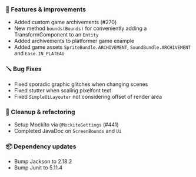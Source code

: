 ### 🚀 Features & improvements

- Added custom game archivements (#270)
- New method `bounds(Bounds)` for conveniently adding a TransformComponent to an `Entity`
- Added archivements to platformer game example
- Added game assets `SpriteBundle.ARCHIVEMENT`, `SoundBundle.ARCHIVEMENT` and `Ease.IN_PLATEAU`

### 🪛 Bug Fixes

- Fixed sporadic graphic glitches when changing scenes
- Fixed stutter when scaling pixelfont text
- Fixed `SimpleUiLayouter` not considering offset of render area

### 🧽 Cleanup & refactoring

- Setup Mockito via `@MockitoSettings` (#441)
- Completed JavaDoc on `ScreenBounds` and `Ui`

### 📦 Dependency updates

- Bump Jackson to 2.18.2
- Bump Junit to 5.11.4